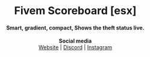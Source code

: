 <h1 align="center">
  <br>
  <a href="https://cdn.discordapp.com/attachments/860224111346450473/865215245311803392/Desktop_Screenshot_2021.07.15_-_14.55.54.52.png" alt="esx - scoreboard"></a>
  <br>
  Fivem Scoreboard [esx]
  <br>
</h1>

<h4 align="center">Smart, gradient, compact, Shows the theft status live. </h4>

<p align="center">
  <b>Social media</b><br>
  <a href="https://fox rp.com">Website</a> |
  <a href="https://discord.gg/6yyU5jvCwp">Discord</a> |
  <a href="https://instagram.com/crazyfox.exe">Instagram</a>

</p>

